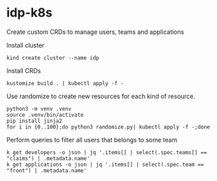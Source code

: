 # idp-k8s
Create custom CRDs to manage users, teams and applications

Install cluster
```
kind create cluster --name idp
```

Install CRDs
```
kustomize build . | kubectl apply -f -
```

Use randomize to create new resources for each kind of resource.
```
python3 -m venv .venv
source .venv/bin/activate
pip install jinja2
for i in {0..100};do python3 randomize.py| kubectl apply -f -;done
```

Perform queries to filter all users that belongs to some team
```
k get developers -o json | jq '.items[] | select(.spec.teams[] == "claims") | .metadata.name'
k get applications -o json | jq '.items[] | select(.spec.team == "front") | .metadata.name'
```